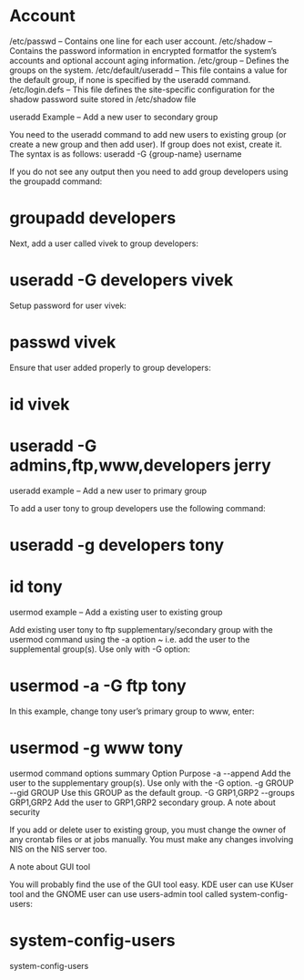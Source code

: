 # Account

/etc/passwd – Contains one line for each user account.
/etc/shadow – Contains the password information in encrypted formatfor the system’s accounts and optional account aging information.
/etc/group – Defines the groups on the system.
/etc/default/useradd – This file contains a value for the default group, if none is specified by the useradd command.
/etc/login.defs – This file defines the site-specific configuration for the shadow password suite stored in /etc/shadow file


useradd Example – Add a new user to secondary group

You need to the useradd command to add new users to existing group (or create a new group and then add user). If group does not exist, create it. The syntax is as follows:
useradd -G {group-name} username

If you do not see any output then you need to add group developers using the groupadd command:
# groupadd developers

Next, add a user called vivek to group developers:
# useradd -G developers vivek

Setup password for user vivek:
# passwd vivek

Ensure that user added properly to group developers:
# id vivek

# useradd -G admins,ftp,www,developers jerry

useradd example – Add a new user to primary group

To add a user tony to group developers use the following command:
# useradd -g developers tony
# id tony

usermod example – Add a existing user to existing group

Add existing user tony to ftp supplementary/secondary group with the usermod command using the -a option ~ i.e. add the user to the supplemental group(s). Use only with -G option:
# usermod -a -G ftp tony

In this example, change tony user’s primary group to www, enter:
# usermod -g www tony

usermod command options summary
Option	Purpose
-a
--append	Add the user to the supplementary group(s). Use only with the -G option.
-g GROUP
--gid GROUP	Use this GROUP as the default group.
-G GRP1,GRP2
--groups GRP1,GRP2	Add the user to GRP1,GRP2 secondary group.
A note about security

If you add or delete user to existing group, you must change the owner of any crontab files or at jobs manually. You must make any changes involving NIS on the NIS server too.

A note about GUI tool

You will probably find the use of the GUI tool easy. KDE user can use KUser tool and the GNOME user can use users-admin tool called system-config-users:
# system-config-users

system-config-users





```bash

```
